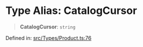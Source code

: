 # Type Alias: CatalogCursor

> **CatalogCursor**: `string`

Defined in: [src/Types/Product.ts:76](https://github.com/Fokusdotid/bail/blob/546bbbb35e652e95f45982a71bee62b2c682e4eb/src/Types/Product.ts#L76)

